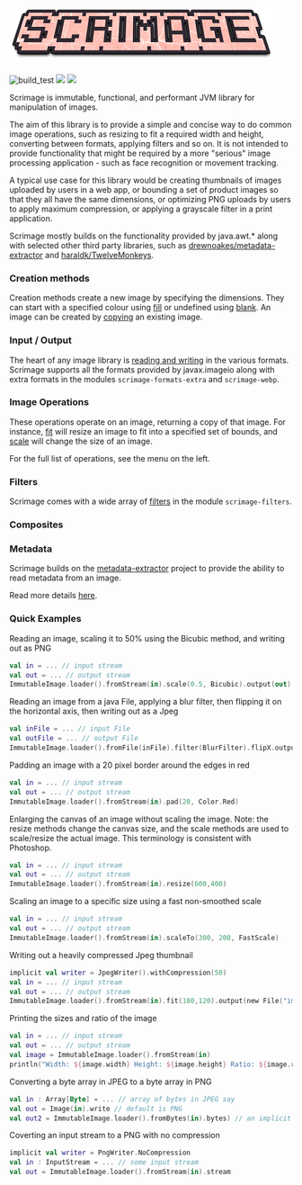 ![logo](logo.png)
=======

![build_test](https://github.com/sksamuel/scrimage/workflows/build_test/badge.svg)
[<img src="https://img.shields.io/maven-central/v/com.sksamuel.scrimage/scrimage-core.svg?label=latest%20release"/>](http://search.maven.org/#search%7Cga%7C1%7Ca%3A%22scrimage-core)
[<img src="https://img.shields.io/nexus/s/https/oss.sonatype.org/com.sksamuel.scrimage/scrimage-core.svg?label=latest%20snapshot"/>](https://oss.sonatype.org/content/repositories/snapshots/com/sksamuel/scrimage/)

Scrimage is immutable, functional, and performant JVM library for manipulation of images.

The aim of this library is to provide a simple and concise way to do common image operations, such as resizing to fit
 a required width and height, converting between formats, applying filters and so on.
 It is not intended to provide functionality that might be required by a more "serious" image processing application - such as face recognition or movement tracking.

A typical use case for this library would be creating thumbnails of images uploaded by users in a web app, or bounding a
set of product images so that they all have the same dimensions, or optimizing PNG uploads by users to apply maximum compression,
or applying a grayscale filter in a print application.

Scrimage mostly builds on the functionality provided by java.awt.* along with selected other third party libraries,
such as [drewnoakes/metadata-extractor](https://github.com/drewnoakes/metadata-extractor) and
[haraldk/TwelveMonkeys](https://github.com/haraldk/TwelveMonkeys).



### Creation methods

Creation methods create a new image by specifying the dimensions. They can start with a specified colour using [fill](fill.md) or undefined using [blank](blank.md).
An image can be created by [copying](copy.md) an existing image.

### Input / Output

The heart of any image library is [reading and writing](io.md) in the various formats.
Scrimage supports all the formats provided by javax.imageio along with extra formats in the
modules `scrimage-formats-extra` and `scrimage-webp`.

### Image Operations

These operations operate on an image, returning a copy of that image.
For instance, [fit](fit.md) will resize an image to fit into a specified set of bounds, and [scale](scale.md) will change the size of an image.

For the full list of operations, see the menu on the left.


### Filters

Scrimage comes with a wide array of [filters](filters.md) in the module `scrimage-filters`.


### Composites



### Metadata

Scrimage builds on the [metadata-extractor](https://github.com/drewnoakes/metadata-extractor) project to provide
the ability to read metadata from an image.

Read more details [here](metadata.md).


### Quick Examples

Reading an image, scaling it to 50% using the Bicubic method, and writing out as PNG
```kotlin
val in = ... // input stream
val out = ... // output stream
ImmutableImage.loader().fromStream(in).scale(0.5, Bicubic).output(out) // an implicit PNG writer is in scope by default
```

Reading an image from a java File, applying a blur filter, then flipping it on the horizontal axis, then writing out as a Jpeg
```kotlin
val inFile = ... // input File
val outFile = ... // output File
ImmutableImage.loader().fromFile(inFile).filter(BlurFilter).flipX.output(outFile)(JpegWriter()) // specified Jpeg
```

Padding an image with a 20 pixel border around the edges in red
```kotlin
val in = ... // input stream
val out = ... // output stream
ImmutableImage.loader().fromStream(in).pad(20, Color.Red)
```

Enlarging the canvas of an image without scaling the image. Note: the resize methods change the canvas size,
and the scale methods are used to scale/resize the actual image. This terminology is consistent with Photoshop.
```kotlin
val in = ... // input stream
val out = ... // output stream
ImmutableImage.loader().fromStream(in).resize(600,400)
```

Scaling an image to a specific size using a fast non-smoothed scale
```kotlin
val in = ... // input stream
val out = ... // output stream
ImmutableImage.loader().fromStream(in).scaleTo(300, 200, FastScale)
```

Writing out a heavily compressed Jpeg thumbnail
```kotlin
implicit val writer = JpegWriter().withCompression(50)
val in = ... // input stream
val out = ... // output stream
ImmutableImage.loader().fromStream(in).fit(180,120).output(new File("image.jpeg"))
```

Printing the sizes and ratio of the image
```kotlin
val in = ... // input stream
val out = ... // output stream
val image = ImmutableImage.loader().fromStream(in)
println("Width: ${image.width} Height: ${image.height} Ratio: ${image.ratio}")
```

Converting a byte array in JPEG to a byte array in PNG
```kotlin
val in : Array[Byte] = ... // array of bytes in JPEG say
val out = Image(in).write // default is PNG
val out2 = ImmutableImage.loader().fromBytes(in).bytes) // an implicit PNG writer is in scope by default with max compression
```

Coverting an input stream to a PNG with no compression
```kotlin
implicit val writer = PngWriter.NoCompression
val in : InputStream = ... // some input stream
val out = ImmutableImage.loader().fromStream(in).stream
```
